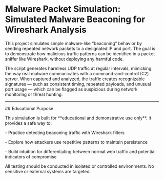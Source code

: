 # Malware Packet Simulation: Simulated Malware Beaconing for Wireshark Analysis



This project simulates simple malware-like “beaconing” behavior by sending repeated network packets to a designated IP and port. The goal is to demonstrate how malicious traffic patterns can be identified in a packet sniffer like Wireshark, without deploying any harmful code.



The script generates harmless UDP traffic at regular intervals, mimicking the way real malware communicates with a command-and-control (C2) server. When captured and analyzed, the traffic creates recognizable signatures — such as consistent timing, repeated payloads, and unusual port usage — which can be flagged as suspicious during network monitoring or threat hunting.



---



\## Educational Purpose

This simulation is built for \*\*educational and demonstrative use only\*\*. It provides a safe way to:



\- Practice detecting beaconing traffic with Wireshark filters

\- Explore how attackers use repetitive patterns to maintain persistence

\- Build intuition for differentiating between normal web traffic and potential indicators of compromise



All testing should be conducted in isolated or controlled environments. No sensitive or external systems are targeted.



